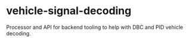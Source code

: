 # vehicle-signal-decoding
Processor and API for backend tooling to help with DBC and PID vehicle decoding.
